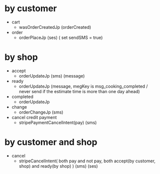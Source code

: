 # by customer
- cart 
  - wasOrderCreatedJp (orderCreated)
- order
  - orderPlaceJp (ses)
  ( set sendSMS = true)

# by shop
- accept
  - orderUpdateJp  (sms) (message)
- ready  
  - orderUpdateJp (message, megKey is msg_cooking_completed / never send if the estimate time is more than one day ahead)
- completed  
  - orderUpdateJp 
- change
  - orderChangeJp  (sms)
- cancel credit payment
  - stripePaymentCancelIntent(pay) (sms)

# by customer and shop
- cancel
  - stripeCancelIntent( both pay and not pay, both accept(by customer, shop) and ready(by shop) ) (sms) (ses)

